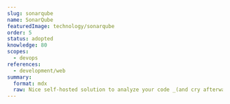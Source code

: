 ```yaml
---
slug: sonarqube
name: SonarQube
featuredImage: technology/sonarqube
order: 5
status: adopted
knowledge: 80
scopes:
  - devops
references:
  - development/web
summary:
  format: mdx
  raw: Nice self-hosted solution to analyze your code _(and cry afterwards 🐶)_
---
```

